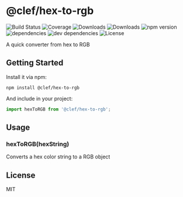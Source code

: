 # @clef/hex-to-rgb

![Build Status](https://img.shields.io/travis/clef/hex-to-rgb.svg)
![Coverage](https://img.shields.io/coveralls/clef/hex-to-rgb.svg)
![Downloads](https://img.shields.io/npm/dm/@clef/hex-to-rgb.svg)
![Downloads](https://img.shields.io/npm/dt/@clef/hex-to-rgb.svg)
![npm version](https://img.shields.io/npm/v/@clef/hex-to-rgb.svg)
![dependencies](https://img.shields.io/david/clef/hex-to-rgb.svg)
![dev dependencies](https://img.shields.io/david/dev/clef/hex-to-rgb.svg)
![License](https://img.shields.io/github/license/clef/hex-to-rgb.svg)

A quick converter from hex to RGB

## Getting Started

Install it via npm:

```shell
npm install @clef/hex-to-rgb
```

And include in your project:

```javascript
import hexToRGB from '@clef/hex-to-rgb';
```

## Usage

### hexToRGB(hexString)

Converts a hex color string to a RGB object

## License

MIT
